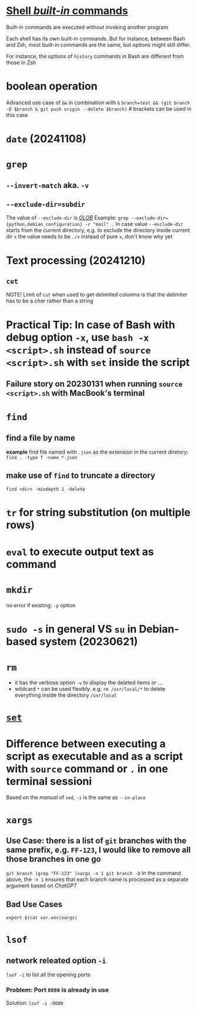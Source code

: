 # [Shell *built-in* commands](https://www.gnu.org/software/bash/manual/html_node/Shell-Builtin-Commands.html)

Built-in commands are executed without invoking another program

Each shell has its own built-in commands. But for instance, between Bash and Zsh, most built-in commands are the same, but options might still differ. 

For instance, the options of `history` commands in Bash are different from those in Zsh

# boolean operation
Advanced use case of `&&` in combination with `&`
`branch=test && (git branch -D $branch & git push origin --delete $branch)` # brackets can be used in this case

# `date` (20241108)

# `grep`
## `--invert-match` aka. `-v`
## `--exclude-dir=subdir`
The value of `--exclude-dir` is [*GLOB*](https://tldp.org/LDP/abs/html/globbingref.html)
Example: `grep --exclude-dir={python,debian_configuration} -r "mail" .`
In case value `--exclude-dir` starts from the current directory, e.g. to exclude the directory inside current dir `x` the value needs to be `./x` instead of pure `x`, don't know why yet

# Text processing (20241210)
## `cut`
NOTE!
Limit of `cut` when used to get delimited columns is that the delimiter has to be a *char* rather than a string


# Practical Tip: In case of Bash with debug option `-x`, use `bash -x <script>.sh` instead of `source <script>.sh` with `set` inside the script
## Failure story on 20230131 when running `source <script>.sh` with MacBook's terminal
# `find`
## find a file by name
**example** 
find file named with `.json` as the extension in the current diretory: `find . -type f -name *.json`

## make use of `find` to truncate a directory
`find <dir> -mindepth 1 -delete`
# `tr` for string substitution (on multiple rows)

# `eval` to execute output text as command

# `mkdir`
no error if existing: `-p` option

# `sudo -s` in general VS `su` in Debian-based system (20230621)

# `rm`
* it has the verbose option `-v` to display the deleted items or ...
* wildcard `*` can be used flexibly. e.g. `rm /usr/local/*` to delete everything inside the directory `/usr/local`
# [`set`](https://www.gnu.org/software/bash/manual/html_node/The-Set-Builtin.html)

# Difference between executing a script as executable and as a script with `source` command or `.` in one terminal sessioni

Based on the *manual* of `sed`, `-i` is the same as `--in-place`
# `xargs`
## Use Case: there is a list of `git` branches with the same prefix, e.g. `FF-123`, I would like to remove all those branches in one go
`git branch |grep "FF-123" |xargs -n 1 git branch -D`
In the command above, the `-n 1` ensures that each branch name is processed as a separate argument based on *ChatGPT*
## Bad Use Cases
`export $(cat var.env|xargs)`

# `lsof`
## network releated option `-i`
`lsof -i` to list all the opening ports
### Problem: Port `8080` is already in use
Solution: `lsof -i :8080`

